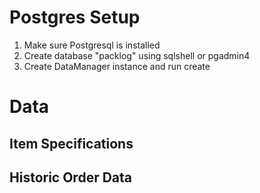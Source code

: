 # Postgres Setup

1. Make sure Postgresql is installed
2. Create database "packlog" using sqlshell or pgadmin4
3. Create DataManager instance and run create 


# Data

## Item Specifications

## Historic Order Data